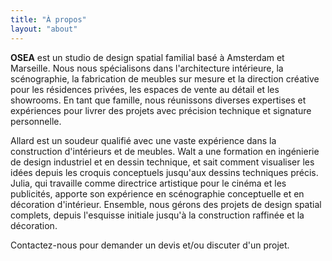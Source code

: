 ```yaml
---
title: "À propos"
layout: "about"
---
```


**OSEA** est un studio de design spatial familial basé à Amsterdam et Marseille. Nous nous spécialisons dans l'architecture intérieure, la scénographie, la fabrication de meubles sur mesure et la direction créative pour les résidences privées, les espaces de vente au détail et les showrooms. En tant que famille, nous réunissons diverses expertises et expériences pour livrer des projets avec précision technique et signature personnelle.

Allard est un soudeur qualifié avec une vaste expérience dans la construction d'intérieurs et de meubles. Walt a une formation en ingénierie de design industriel et en dessin technique, et sait comment visualiser les idées depuis les croquis conceptuels jusqu'aux dessins techniques précis. Julia, qui travaille comme directrice artistique pour le cinéma et les publicités, apporte son expérience en scénographie conceptuelle et en décoration d'intérieur. Ensemble, nous gérons des projets de design spatial complets, depuis l'esquisse initiale jusqu'à la construction raffinée et la décoration.

Contactez-nous pour demander un devis et/ou discuter d'un projet.